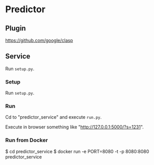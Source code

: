 # Predictor

## Plugin

https://github.com/google/clasp

## Service

Run `setup.py`.

### Setup

Run `setup.py`.

### Run

Cd to "predictor_service" and execute `run.py`.

Execute in browser something like "http://127.0.0.1:5000/?s=1231".


### Run from Docker

$ cd predictor_service
$ docker run -e PORT=8080 -t -p 8080:8080 predictor_service